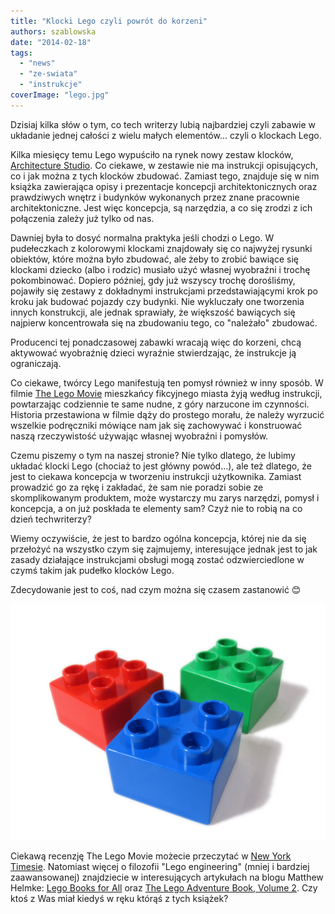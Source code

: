 ```yaml
---
title: "Klocki Lego czyli powrót do korzeni"
authors: szablowska
date: "2014-02-18"
tags:
  - "news"
  - "ze-swiata"
  - "instrukcje"
coverImage: "lego.jpg"
---
```


Dzisiaj kilka słów o tym, co tech writerzy lubią najbardziej czyli zabawie w
układanie jednej całości z wielu małych elementów... czyli o klockach Lego.

Kilka miesięcy temu Lego wypuściło na rynek nowy zestaw klocków,
[Architecture Studio](http://shop.lego.com/en-US/Studio-21050#shopxlink "Lego Architecture Studio").
Co ciekawe, w zestawie nie ma instrukcji opisujących, co i jak można z tych
klocków zbudować. Zamiast tego, znajduje się w nim książka zawierająca opisy i
prezentacje koncepcji architektonicznych oraz prawdziwych wnętrz i budynków
wykonanych przez znane pracownie architektoniczne. Jest więc koncepcja, są
narzędzia, a co się zrodzi z ich połączenia zależy już tylko od nas.

Dawniej była to dosyć normalna praktyka jeśli chodzi o Lego. W pudełeczkach z
kolorowymi klockami znajdowały się co najwyżej rysunki obiektów, które można
było zbudować, ale żeby to zrobić bawiące się klockami dziecko (albo i rodzic)
musiało użyć własnej wyobraźni i trochę pokombinować. Dopiero później, gdy już
wszyscy trochę dorośliśmy, pojawiły się zestawy z dokładnymi instrukcjami
przedstawiającymi krok po kroku jak budować pojazdy czy budynki. Nie wykluczały
one tworzenia innych konstrukcji, ale jednak sprawiały, że większość bawiących
się najpierw koncentrowała się na zbudowaniu tego, co "należało" zbudować.

Producenci tej ponadczasowej zabawki wracają więc do korzeni, chcą aktywować
wyobraźnię dzieci wyraźnie stwierdzając, że instrukcje ją ograniczają.

Co ciekawe, twórcy Lego manifestują ten pomysł również w inny sposób. W filmie
[The Lego Movie](http://www.thelegomovie.com/ "The Lego Movie") mieszkańcy
fikcyjnego miasta żyją według instrukcji, powtarzając codziennie te same nudne,
z góry narzucone im czynności. Historia przestawiona w filmie dąży do prostego
morału, że należy wyrzucić wszelkie podręczniki mówiące nam jak się zachowywać i
konstruować naszą rzeczywistość używając własnej wyobraźni i pomysłów.

Czemu piszemy o tym na naszej stronie? Nie tylko dlatego, że lubimy układać
klocki Lego (chociaż to jest główny powód...), ale też dlatego, że jest to
ciekawa koncepcja w tworzeniu instrukcji użytkownika. Zamiast prowadzić go za
rękę i zakładać, że sam nie poradzi sobie ze skomplikowanym produktem, może
wystarczy mu zarys narzędzi, pomysł i koncepcja, a on już poskłada te elementy
sam? Czyż nie to robią na co dzień techwriterzy?

Wiemy oczywiście, że jest to bardzo ogólna koncepcja, której nie da się
przełożyć na wszystko czym się zajmujemy, interesujące jednak jest to jak zasady
działające instrukcjami obsługi mogą zostać odzwierciedlone w czymś takim jak
pudełko klocków Lego.

Zdecydowanie jest to coś, nad czym można się czasem zastanowić 😊

[![lego2](images/lego2-1024x768.jpg)](http://techwriter.pl/wp-content/uploads/2014/02/lego2.jpg)

Ciekawą recenzję The Lego Movie możecie przeczytać w
[New York Timesie](http://www.nytimes.com/2014/02/07/movies/the-lego-movie-toys-with-thinking-outside-the-manual.html?smid=tw-share&_r=1 "The Lego Movie - New York Times").
Natomiast więcej o filozofii "Lego engineering" (mniej i bardziej zaawansowanej)
znajdziecie w interesujących artykułach na blogu Matthew Helmke:
[Lego Books for All](http://matthewhelmke.net/2012/12/lego-books-for-all/ "Lego Books for All")
oraz
[The Lego Adventure Book, Volume 2](http://matthewhelmke.net/2013/12/the-lego-adventure-book-volume-2/ "The Lego Adventure Book, Volume 2").
Czy ktoś z Was miał kiedyś w ręku którąś z tych książek?
